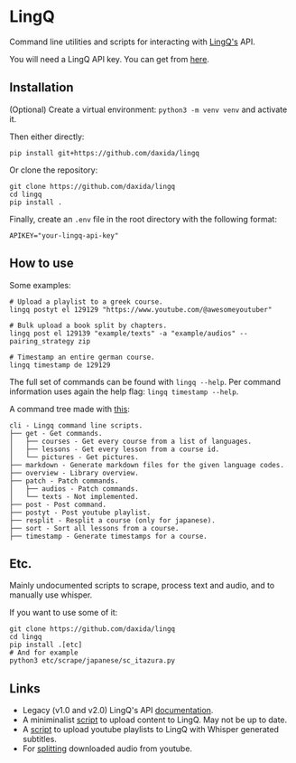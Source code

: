 # LingQ

Command line utilities and scripts for interacting with [LingQ's](https://www.lingq.com/) API.

You will need a LingQ API key. You can get from [here](https://www.lingq.com/en/accounts/apikey/).

## Installation

(Optional) Create a virtual environment: `python3 -m venv venv` and activate it.

Then either directly:
```
pip install git+https://github.com/daxida/lingq
```
Or clone the repository:
```
git clone https://github.com/daxida/lingq
cd lingq
pip install .
```

Finally, create an `.env` file in the root directory with the following format:
```
APIKEY="your-lingq-api-key"
```

## How to use

Some examples:
```
# Upload a playlist to a greek course.
lingq postyt el 129129 "https://www.youtube.com/@awesomeyoutuber"

# Bulk upload a book split by chapters.
lingq post el 129139 "example/texts" -a "example/audios" --pairing_strategy zip

# Timestamp an entire german course.
lingq timestamp de 129129
```

The full set of commands can be found with `lingq --help`. 
Per command information uses again the help flag: `lingq timestamp --help`.

A command tree made with [this](https://github.com/whwright/click-command-tree):
```
cli - Lingq command line scripts.
├── get - Get commands.
│   ├── courses - Get every course from a list of languages.
│   ├── lessons - Get every lesson from a course id.
│   └── pictures - Get pictures.
├── markdown - Generate markdown files for the given language codes.
├── overview - Library overview.
├── patch - Patch commands.
│   ├── audios - Patch commands.
│   └── texts - Not implemented.
├── post - Post command.
├── postyt - Post youtube playlist.
├── resplit - Resplit a course (only for japanese).
├── sort - Sort all lessons from a course.
├── timestamp - Generate timestamps for a course.
```

## Etc.

Mainly undocumented scripts to scrape, process text and audio, and to manually use whisper.

If you want to use some of it:

```
git clone https://github.com/daxida/lingq
cd lingq
pip install .[etc]
# And for example
python3 etc/scrape/japanese/sc_itazura.py
```

## Links

- Legacy (v1.0 and v2.0) LingQ's API [documentation](https://www.lingq.com/apidocs/index.html).
- A miniminalist [script](https://github.com/paulywill/lingq_upload) to upload content to LingQ. May not be up to date.
- A [script](https://github.com/justbrendo/lingq-yt) to upload youtube playlists to LingQ with Whisper generated subtitles.
- For [splitting](https://gist.github.com/Ashwinning/a9677b5b3afa426667d979b36c019b04) downloaded audio from youtube.
